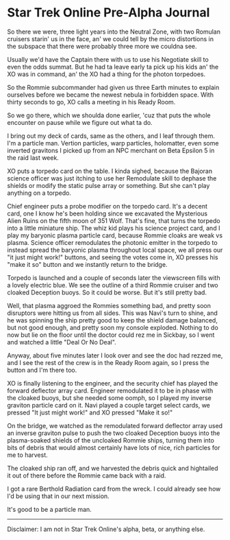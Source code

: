 # Star Trek Online Pre-Alpha Journal

So there we were, three light years into the Neutral Zone, with two Romulan cruisers starin' us in the face, an' we could tell by the micro distortions in the subspace that there were probably three more we couldna see.

Usually we'd have the Captain there with us to use his Negotiate skill to even the odds summat. But he had ta leave early ta pick up his kids an' the XO was in command, an' the XO had a thing for the photon torpedoes.



So the Rommie subcommander had given us three Earth minutes to explain ourselves before we became the newest nebula in forbidden space. With thirty seconds to go, XO calls a meeting in his Ready Room.

So we go there, which we shoulda done earlier, 'cuz that puts the whole encounter on pause while we figure out what ta do.

I bring out my deck of cards, same as the others, and I leaf through them. I'm a particle man. Vertion particles, warp particles, holomatter, even some inverted gravitons I picked up from an NPC merchant on Beta Epsilon 5 in the raid last week.

XO puts a torpedo card on the table. I kinda sighed, because the Bajoran science officer was just itching to use her Remodulate skill to dephase the shields or modify the static pulse array or something. But she can't play anything on a torpedo.

Chief engineer puts a probe modifier on the torpedo card. It's a decent card, one I know he's been holding since we excavated the Mysterious Alien Ruins on the fifth moon of 351 Wolf. That's fine, that turns the torpedo into a little miniature ship. The whiz kid plays his science project card, and I play my baryonic plasma particle card, because Rommie cloaks are weak vs plasma. Science officer remodulates the photonic emitter in the torpedo to instead spread the baryonic plasma throughout local space, we all press our "it just might work!" buttons, and seeing the votes come in, XO presses his "make it so" button and we instantly return to the bridge.

Torpedo is launched and a couple of seconds later the viewscreen fills with a lovely electric blue. We see the outline of a third Rommie cruiser and two cloaked Deception buoys. So it could be worse. But it's still pretty bad.

Well, that plasma aggroed the Rommies something bad, and pretty soon disruptors were hitting us from all sides. This was Navi's turn to shine, and he was spinning the ship pretty good to keep the shield damage balanced, but not good enough, and pretty soon my console exploded. Nothing to do now but lie on the floor until the doctor could rez me in Sickbay, so I went and watched a little "Deal Or No Deal".

Anyway, about five minutes later I look over and see the doc had rezzed me, and I see the rest of the crew is in the Ready Room again, so I press the button and I'm there too.

XO is finally listening to the engineer, and the security chief has played the forward deflector array card. Engineer remodulated it to be in phase with the cloaked buoys, but she needed some oomph, so I played my inverse graviton particle card on it. Navi played a couple target select cards, we pressed "It just might work!" and XO pressed "Make it so!"

On the bridge, we watched as the remodulated forward deflector array used an inverse graviton pulse to push the two cloaked Deception buoys into the plasma-soaked shields of the uncloaked Rommie ships, turning them into bits of debris that would almost certainly have lots of nice, rich particles for me to harvest.

The cloaked ship ran off, and we harvested the debris quick and hightailed it out of there before the Rommie came back with a raid.

I got a rare Berthold Radiation card from the wreck. I could already see how I'd be using that in our next mission.

It's good to be a particle man.

---

Disclaimer: I am not in Star Trek Online's alpha, beta, or anything else.
